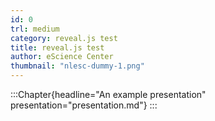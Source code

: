 ```yaml
---
id: 0
trl: medium
category: reveal.js test
title: reveal.js test
author: eScience Center
thumbnail: "nlesc-dummy-1.png"
---
```


:::Chapter{headline="An example presentation" presentation="presentation.md"}
:::
